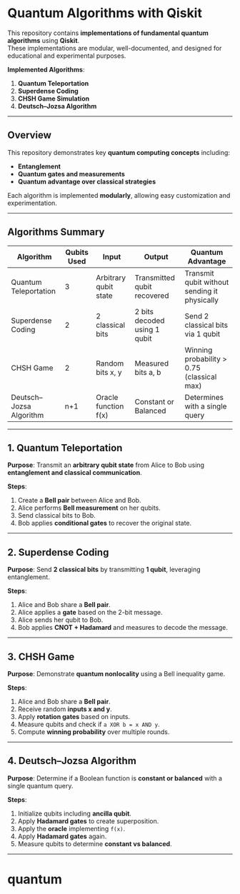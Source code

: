 # Quantum Algorithms with Qiskit

This repository contains **implementations of fundamental quantum algorithms** using **Qiskit**.  
These implementations are modular, well-documented, and designed for educational and experimental purposes.

**Implemented Algorithms**:

1. **Quantum Teleportation**  
2. **Superdense Coding**  
3. **CHSH Game Simulation**  
4. **Deutsch–Jozsa Algorithm**

---

## Overview

This repository demonstrates key **quantum computing concepts** including:

- **Entanglement**  
- **Quantum gates and measurements**  
- **Quantum advantage over classical strategies**  

Each algorithm is implemented **modularly**, allowing easy customization and experimentation.

---

## Algorithms Summary

| Algorithm                | Qubits Used | Input                        | Output                        | Quantum Advantage                  |
|---------------------------|------------|-----------------------------|-------------------------------|-----------------------------------|
| Quantum Teleportation     | 3          | Arbitrary qubit state       | Transmitted qubit recovered    | Transmit qubit without sending it physically |
| Superdense Coding         | 2          | 2 classical bits            | 2 bits decoded using 1 qubit  | Send 2 classical bits via 1 qubit |
| CHSH Game                 | 2          | Random bits x, y            | Measured bits a, b             | Winning probability > 0.75 (classical max) |
| Deutsch–Jozsa Algorithm   | n+1        | Oracle function f(x)        | Constant or Balanced           | Determines with a single query   |

---

## 1. Quantum Teleportation

**Purpose**: Transmit an **arbitrary qubit state** from Alice to Bob using **entanglement and classical communication**.

**Steps**:

1. Create a **Bell pair** between Alice and Bob.  
2. Alice performs **Bell measurement** on her qubits.  
3. Send classical bits to Bob.  
4. Bob applies **conditional gates** to recover the original state.

---

## 2. Superdense Coding

**Purpose**: Send **2 classical bits** by transmitting **1 qubit**, leveraging entanglement.

**Steps**:

1. Alice and Bob share a **Bell pair**.  
2. Alice applies a **gate** based on the 2-bit message.  
3. Alice sends her qubit to Bob.  
4. Bob applies **CNOT + Hadamard** and measures to decode the message.

---

## 3. CHSH Game

**Purpose**: Demonstrate **quantum nonlocality** using a Bell inequality game.

**Steps**:

1. Alice and Bob share a **Bell pair**.  
2. Receive random **inputs x and y**.  
3. Apply **rotation gates** based on inputs.  
4. Measure qubits and check if `a XOR b = x AND y`.  
5. Compute **winning probability** over multiple rounds.

---

## 4. Deutsch–Jozsa Algorithm

**Purpose**: Determine if a Boolean function is **constant or balanced** with a single quantum query.

**Steps**:

1. Initialize qubits including **ancilla qubit**.  
2. Apply **Hadamard gates** to create superposition.  
3. Apply the **oracle** implementing `f(x)`.  
4. Apply **Hadamard gates** again.  
5. Measure qubits to determine **constant vs balanced**.

---
# quantum

